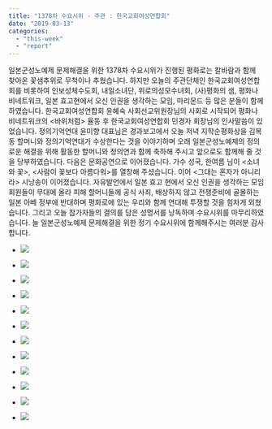 ```yaml
---
title: "1378차 수요시위 - 주관 : 한국교회여성연합회"
date: "2019-03-13"
categories: 
  - "this-week"
  - "report"
---
```


일본군성노예제 문제해결을 위한 1378차 수요시위가 진행된 평화로는 칼바람과 함께 찾아온 꽃샘추위로 무척이나 추웠습니다. 하지만 오늘의 주관단체인 한국교회여성연합회를 비롯하여 인보성체수도회, 내일소녀단, 위로의성모수녀회, (사)평화의 샘, 평화나비네트워크, 일본 효고현에서 오신 인권을 생각하는 모임, 마리몬드 등 많은 분들이 함께하였습니다. 한국교회여성연합회 윤혜숙 사회선교위원장님의 사회로 시작되어 평화나비네트워크의 <바위처럼> 율동 후 한국교회여성연합회 민경자 회장님의 인사말씀이 있었습니다. 정의기억연대 윤미향 대표님은 경과보고에서 오늘 저녁 지학순평화상을 김복동 할머니와 정의기억연대가 수상한다는 것을 이야기하며 오래 일본군성노예제의 정의로운 해결을 위해 활동한 할머니와 정의연과 함께 축하해 주시고 앞으로도 함께해 줄 것을 당부하였습니다. 다음은 문화공연으로 이어졌습니다. 가수 성국, 한여름 님이 <소녀와 꽃>, <사람이 꽃보다 아름다워>를 열창해 주셨습니다. 이어 <그대는 혼자가 아니리라> 시낭송이 이어졌습니다. 자유발언에서 일본 효고 현에서 오신 인권을 생각하는 모임 회원들이 무대에 올라 피해 할머니들께 공식 사죄, 배상하지 않고 전쟁준비에 골몰하는 일본 아베 정부에 반대하며 평화로에 있는 우리와 함께 연대해 투쟁할 것을 힘차게 외쳤습니다. 그리고 오늘 참가자들의 결의를 담은 성명서를 낭독하며 수요시위를 마무리하였습니다. 늘 일본군성노예제 문제해결을 위한 정기 수요시위에 함께해주시는 여러분 감사합니다.

- ![](https://womenandwar.net/kr/wp-content/uploads/2019/03/IMGP5629-1024x680.jpg)
    
- ![](https://womenandwar.net/kr/wp-content/uploads/2019/03/IMGP5631-1024x680.jpg)
    
- ![](https://womenandwar.net/kr/wp-content/uploads/2019/03/IMGP5638-1024x680.jpg)
    
- ![](https://womenandwar.net/kr/wp-content/uploads/2019/03/IMGP5641-1024x680.jpg)
    
- ![](https://womenandwar.net/kr/wp-content/uploads/2019/03/IMGP5652-1024x680.jpg)
    
- ![](https://womenandwar.net/kr/wp-content/uploads/2019/03/IMGP5662-1024x680.jpg)
    
- ![](https://womenandwar.net/kr/wp-content/uploads/2019/03/IMGP5677-1024x680.jpg)
    
- ![](https://womenandwar.net/kr/wp-content/uploads/2019/03/IMGP5680-1024x680.jpg)
    
- ![](https://womenandwar.net/kr/wp-content/uploads/2019/03/IMGP5681-1024x680.jpg)
    
- ![](https://womenandwar.net/kr/wp-content/uploads/2019/03/IMGP5683-1024x680.jpg)
    
- ![](https://womenandwar.net/kr/wp-content/uploads/2019/03/IMGP5687-1024x680.jpg)
    
- ![](https://womenandwar.net/kr/wp-content/uploads/2019/03/KakaoTalk_20190313_125753214.jpg)
